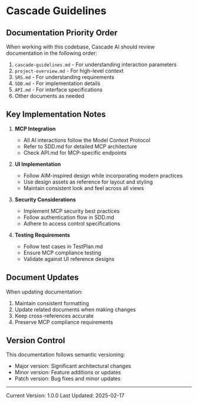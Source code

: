 # Cascade Guidelines

## Documentation Priority Order

When working with this codebase, Cascade AI should review documentation in the following order:

1. `cascade-guidelines.md` - For understanding interaction parameters
2. `project-overview.md` - For high-level context
3. `SRS.md` - For understanding requirements
4. `SDD.md` - For implementation details
5. `API.md` - For interface specifications
6. Other documents as needed

## Key Implementation Notes

1. **MCP Integration**
   - All AI interactions follow the Model Context Protocol
   - Refer to SDD.md for detailed MCP architecture
   - Check API.md for MCP-specific endpoints

2. **UI Implementation**
   - Follow AIM-inspired design while incorporating modern practices
   - Use design assets as reference for layout and styling
   - Maintain consistent look and feel across all views

3. **Security Considerations**
   - Implement MCP security best practices
   - Follow authentication flow in SDD.md
   - Adhere to access control specifications

4. **Testing Requirements**
   - Follow test cases in TestPlan.md
   - Ensure MCP compliance testing
   - Validate against UI reference designs

## Document Updates

When updating documentation:
1. Maintain consistent formatting
2. Update related documents when making changes
3. Keep cross-references accurate
4. Preserve MCP compliance requirements

## Version Control

This documentation follows semantic versioning:
- Major version: Significant architectural changes
- Minor version: Feature additions or updates
- Patch version: Bug fixes and minor updates


---


Current Version: 1.0.0
Last Updated: 2025-02-17